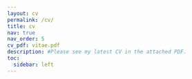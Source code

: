 ```yaml
---
layout: cv
permalink: /cv/
title: cv
nav: true
nav_order: 5
cv_pdf: vitae.pdf
description: #Please see my latest CV in the attached PDF.
toc:
  sidebar: left
---
```

